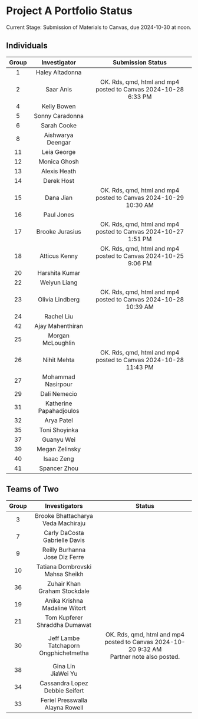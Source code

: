 # Project A Portfolio Status

Current Stage: Submission of Materials to Canvas, due 2024-10-30 at noon.

## Individuals

Group | Investigator | Submission Status
:---: | :----------------: | :---------------------------------------------------------------------------:
1 | Haley Altadonna |
2 | Saar Anis | OK. Rds, qmd, html and mp4 posted to Canvas 2024-10-28 6:33 PM
4 | Kelly Bowen |
5 | Sonny Caradonna |
6 | Sarah Cooke |
8 | Aishwarya Deengar |
11 | Leia George |
12 | Monica Ghosh |
13 | Alexis Heath |
14 | Derek Host |
15 | Dana Jian | OK. Rds, qmd, html and mp4 posted to Canvas 2024-10-29 10:30 AM
16 | Paul Jones |
17 | Brooke Jurasius | OK. Rds, qmd, html and mp4 posted to Canvas 2024-10-27 1:51 PM
18 | Atticus Kenny | OK. Rds, qmd, html and mp4 posted to Canvas 2024-10-25 9:06 PM
20 | Harshita Kumar |
22 | Weiyun Liang |
23 | Olivia Lindberg | OK. Rds, qmd, html and mp4 posted to Canvas 2024-10-28 10:39 AM
24 | Rachel Liu |
42 | Ajay Mahenthiran |
25 | Morgan McLoughlin |
26 | Nihit Mehta | OK. Rds, qmd, html and mp4 posted to Canvas 2024-10-28 11:43 PM
27 | Mohammad Nasirpour |
29 | Dali Nemecio |
31 | Katherine Papahadjoulos |
32 | Arya Patel |
35 | Toni Shoyinka |
37 | Guanyu Wei |
39 | Megan Zelinsky |
40 | Isaac Zeng |
41 | Spancer Zhou |

## Teams of Two

Group | Investigators | Status
:---: | :----------------: | :---------------------------------------------------------------------------:
3 | Brooke Bhattacharya <br /> Veda Machiraju |
7 | Carly DaCosta <br /> Gabrielle Davis | 
9 | Reilly Burhanna <br /> Jose Diz Ferre |
10 | Tatiana Dombrovski <br /> Mahsa Sheikh | 
36 | Zuhair Khan <br /> Graham Stockdale | 
19 | Anika Krishna <br /> Madaline Witort | 
21 | Tom Kupferer <br /> Shraddha Dumawat | 
30 | Jeff Lambe <br /> Tatchaporn Ongphichetmetha | OK. Rds, qmd, html and mp4 posted to Canvas 2024-10-20 9:32 AM <br /> Partner note also posted.
38 | Gina Lin <br /> JiaWei Yu | 
34 | Cassandra Lopez <br /> Debbie Seifert | 
33 | Feriel Presswalla <br /> Alayna Rowell | 
